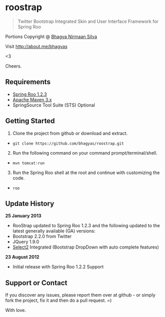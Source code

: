 roostrap
========

> Twitter Bootstrap Integrated Skin and User Interface Framework for Spring Roo 

Portions Copyright @ [Bhagya Nirmaan Silva]

Visit http://about.me/bhagyas

<3

Cheers.

Requirements
------------
- [Spring Roo 1.2.3]
- [Apache Maven 3.x]
- SpringSource Tool Suite (STS) Optional

Getting Started
--------------
1. Clone the project from github or download and extract.
 - `git clone https://github.com/bhagyas/roostrap.git`
2. Run the following command on your command prompt/terminal/shell.
 - `mvn tomcat:run`
3. Run the Spring Roo shell at the root and continue with customizing the code.
 - `roo`
 
Update History
--------

**25 January 2013**
 - RooStrap updated to Spring Roo 1.2.3 and the following updated to the latest generally available (GA) versions: 
 - Bootstrap 2.2.0 from Twitter
 - JQuery 1.9.0 
 - [Select2] Integrated (Bootstrap DropDown with auto complete features)

**23 August 2012**
 - Initial release with Spring Roo 1.2.2 Support

Support or Contact
--

If you discover any issues, please report them over at github - or simply fork the project, fix it and then do a pull request. =)

With love.

[Select2]:http://ivaynberg.github.com/select2/
[Bhagya Nirmaan Silva]:http://about.me/bhagyas
[Spring Roo 1.2.3]:http://www.springsource.org/spring-roo
[Apache Maven 3.x]:http://maven.apache.org
